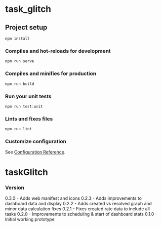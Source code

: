 # task_glitch

## Project setup
```
npm install
```

### Compiles and hot-reloads for development
```
npm run serve
```

### Compiles and minifies for production
```
npm run build
```

### Run your unit tests
```
npm run test:unit
```

### Lints and fixes files
```
npm run lint
```

### Customize configuration
See [Configuration Reference](https://cli.vuejs.org/config/).
# taskGlitch

### Version
0.3.0 - Adds web manifest and icons
0.2.3 - Adds improvements to dashboard data and display
0.2.2 - Adds created vs resolved graph and minor data calculation fixes
0.2.1 - Fixes created rate data to include all tasks
0.2.0 - Improvements to scheduling & start of dashboard stats
0.1.0 - Initial working prototype